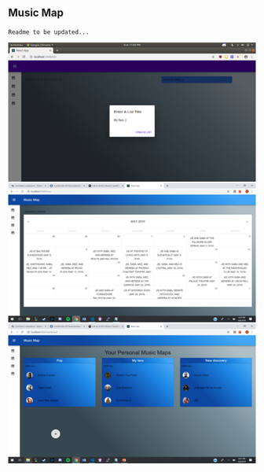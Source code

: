 ## Music Map

    Readme to be updated...

![img1](README-ASSETS/img1.png)
![img2](README-ASSETS/img2.png)
![img3](README-ASSETS/img3.png)
